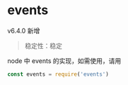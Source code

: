 # events

v6.4.0 新增

> 稳定性：稳定

node 中 events 的实现，如需使用，请用
```js
const events = require('events')
```
